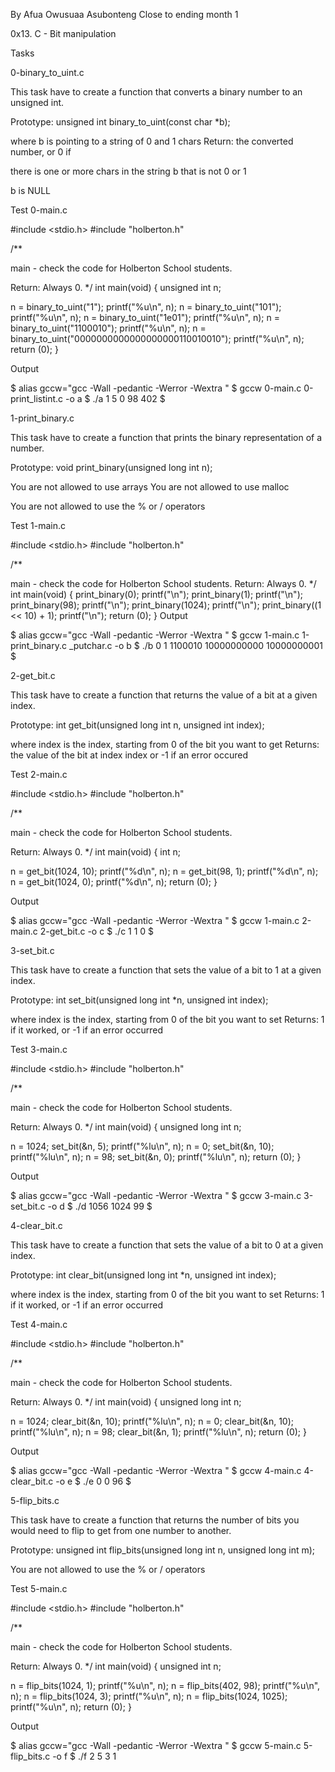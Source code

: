 By Afua Owusuaa Asubonteng
Close to ending month 1

0x13. C - Bit manipulation

Tasks

0-binary_to_uint.c

This task have to create a function that converts a binary number to an unsigned int.

Prototype: unsigned int binary_to_uint(const char *b);

where b is pointing to a string of 0 and 1 chars Return: the converted number, or 0 if

there is one or more chars in the string b that is not 0 or 1

b is NULL

Test 0-main.c

#include <stdio.h> #include "holberton.h"

/**

main - check the code for Holberton School students.

Return: Always 0. */ int main(void) { unsigned int n;

n = binary_to_uint("1"); printf("%u\n", n); n = binary_to_uint("101"); printf("%u\n", n); n = binary_to_uint("1e01"); printf("%u\n", n); n = binary_to_uint("1100010"); printf("%u\n", n); n = binary_to_uint("0000000000000000000110010010"); printf("%u\n", n); return (0); }

Output

$ alias gccw="gcc -Wall -pedantic -Werror -Wextra " $ gccw 0-main.c 0-print_listint.c -o a $ ./a 1 5 0 98 402 $

1-print_binary.c

This task have to create a function that prints the binary representation of a number.

Prototype: void print_binary(unsigned long int n);

You are not allowed to use arrays You are not allowed to use malloc

You are not allowed to use the % or / operators

Test 1-main.c

#include <stdio.h> #include "holberton.h"

/**

main - check the code for Holberton School students.
Return: Always 0. */ int main(void) { print_binary(0); printf("\n"); print_binary(1); printf("\n"); print_binary(98); printf("\n"); print_binary(1024); printf("\n"); print_binary((1 << 10) + 1); printf("\n"); return (0); }
Output

$ alias gccw="gcc -Wall -pedantic -Werror -Wextra " $ gccw 1-main.c 1-print_binary.c _putchar.c -o b $ ./b 0 1 1100010 10000000000 10000000001 $

2-get_bit.c

This task have to create a function that returns the value of a bit at a given index.

Prototype: int get_bit(unsigned long int n, unsigned int index);

where index is the index, starting from 0 of the bit you want to get Returns: the value of the bit at index index or -1 if an error occured

Test 2-main.c

#include <stdio.h> #include "holberton.h"

/**

main - check the code for Holberton School students.

Return: Always 0. */ int main(void) { int n;

n = get_bit(1024, 10); printf("%d\n", n); n = get_bit(98, 1); printf("%d\n", n); n = get_bit(1024, 0); printf("%d\n", n); return (0); }

Output

$ alias gccw="gcc -Wall -pedantic -Werror -Wextra " $ gccw 1-main.c 2-main.c 2-get_bit.c -o c $ ./c 1 1 0 $

3-set_bit.c

This task have to create a function that sets the value of a bit to 1 at a given index.

Prototype: int set_bit(unsigned long int *n, unsigned int index);

where index is the index, starting from 0 of the bit you want to set Returns: 1 if it worked, or -1 if an error occurred

Test 3-main.c

#include <stdio.h> #include "holberton.h"

/**

main - check the code for Holberton School students.

Return: Always 0. */ int main(void) { unsigned long int n;

n = 1024; set_bit(&n, 5); printf("%lu\n", n); n = 0; set_bit(&n, 10); printf("%lu\n", n); n = 98; set_bit(&n, 0); printf("%lu\n", n); return (0); }

Output

$ alias gccw="gcc -Wall -pedantic -Werror -Wextra " $ gccw 3-main.c 3-set_bit.c -o d $ ./d 1056 1024 99 $

4-clear_bit.c

This task have to create a function that sets the value of a bit to 0 at a given index.

Prototype: int clear_bit(unsigned long int *n, unsigned int index);

where index is the index, starting from 0 of the bit you want to set Returns: 1 if it worked, or -1 if an error occurred

Test 4-main.c

#include <stdio.h> #include "holberton.h"

/**

main - check the code for Holberton School students.

Return: Always 0. */ int main(void) { unsigned long int n;

n = 1024; clear_bit(&n, 10); printf("%lu\n", n); n = 0; clear_bit(&n, 10); printf("%lu\n", n); n = 98; clear_bit(&n, 1); printf("%lu\n", n); return (0); }

Output

$ alias gccw="gcc -Wall -pedantic -Werror -Wextra " $ gccw 4-main.c 4-clear_bit.c -o e $ ./e 0 0 96 $

5-flip_bits.c

This task have to create a function that returns the number of bits you would need to flip to get from one number to another.

Prototype: unsigned int flip_bits(unsigned long int n, unsigned long int m);

You are not allowed to use the % or / operators

Test 5-main.c

#include <stdio.h> #include "holberton.h"

/**

main - check the code for Holberton School students.

Return: Always 0. */ int main(void) { unsigned int n;

n = flip_bits(1024, 1); printf("%u\n", n); n = flip_bits(402, 98); printf("%u\n", n); n = flip_bits(1024, 3); printf("%u\n", n); n = flip_bits(1024, 1025); printf("%u\n", n); return (0); }

Output

$ alias gccw="gcc -Wall -pedantic -Werror -Wextra " $ gccw 5-main.c 5-flip_bits.c -o f $ ./f 2 5 3 1
